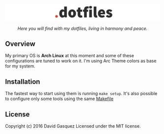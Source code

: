 ![logo](/assets/logo.png)

<p align="center">
    <i>Here you will find with my dotfiles, living in harmony and peace.</i>
</p>

## Overview
My primary OS is **Arch Linux** at this moment and some of these configurations
are tuned to work on it. I'm using Arc Theme colors as base for my system.

## Installation
The fastest way to start using them is running `make setup`. It's also possible
to configure only some tools using the same [Makefile](Makefile)

## License
Copyright (c) 2016 David Gasquez
Licensed under the MIT license.
